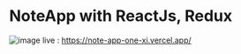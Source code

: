 # NoteApp with ReactJs, Redux 


![image](https://github.com/Yemresalcan/NoteApp/assets/58724276/ed28a562-547f-40dc-a197-9df117eb9c3e)
live : https://note-app-one-xi.vercel.app/
